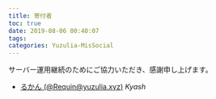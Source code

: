 ```yaml
---
title: 寄付者
toc: true
date: 2019-08-06 00:40:07
tags:
categories: Yuzulia-MisSocial
---
```


サーバー運用継続のためにご協力いただき、感謝申し上げます。

- [るかん (@Requin@yuzulia.xyz)](https://yuzulia.xyz/@Requin) *Kyash*
